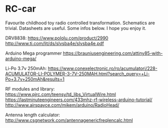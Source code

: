 # RC-car

Favourite childhood toy radio controlled transformation.
Schematics are trivial. Datasheets are useful. Some infos below. I hope you enjoy it.

DRV8838:
https://www.pololu.com/product/2990
http://www.ti.com/lit/ds/slvsba4e/slvsba4e.pdf

Arduino Mega programmer
https://brauniusengineering.com/attiny85-with-arduino-mega/

Li-Po 3.7v 250mAh:
https://www.conexelectronic.ro/ro/acumulatori/228-ACUMULATOR-LI-POLYMER-3-7V-250MAH.html?search_query=+Li-Po+3.7v+250mAh&results=1

RF modules and library:
https://www.pjrc.com/teensy/td_libs_VirtualWire.html
https://lastminuteengineers.com/433mhz-rf-wireless-arduino-tutorial/
http://www.airspayce.com/mikem/arduino/RadioHead/

Antenna length calculator:
http://www.csgnetwork.com/antennagenericfreqlencalc.html
